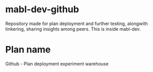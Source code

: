 # mabl-dev-github
Repository made for plan deployment and further testing, alongwith tinkering, sharing insights among peers. This is inside mabl-dev.
# Plan name
Github - Plan deployment experiment warehouse
